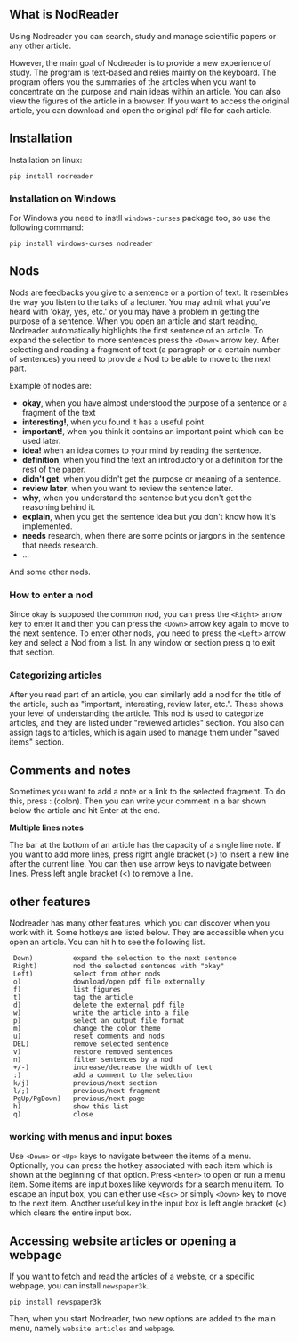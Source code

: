## What is NodReader

Using Nodreader you can search, study and manage scientific papers or any other article.

However, the main goal of Nodreader is to provide a new experience of study. The program is text-based and relies mainly on the keyboard. The program offers you the summaries of the articles when you want to concentrate on the purpose and main ideas within an article. You can also view the figures of the article in a browser. If you want to access the original article, you can download and open the original pdf file for each article.

## Installation

Installation on linux:
```
pip install nodreader
```
### Installation on Windows
For Windows you need to instll `windows-curses` package too, so use the following command:
```
pip install windows-curses nodreader
```

## Nods
Nods are feedbacks you give to a sentence or a portion of text. It resembles the way you listen to the talks of a lecturer. You may admit what you've heard with 'okay, yes, etc.' or you may have a problem in getting the purpose of a sentence.
When you open an article and start reading, Nodreader automatically highlights the first sentence of an article. To expand the selection to more sentences press the `<Down>` arrow key. After selecting and reading a fragment of text (a paragraph or a certain number of sentences) you need to provide a Nod to be able to move to the next part. 

Example of nodes are:

 - **okay**, when you have almost understood the purpose of a sentence or a fragment of the text
 - **interesting!**, when you found it has a useful point.
 - **important!**, when you think it contains an important point which can be used later.
 - **idea!** when an idea comes to your mind by reading the sentence.
 - **definition**, when you find the text an introductory or a definition for the rest of the paper.
 - **didn't get**, when you didn't get the purpose or meaning of a sentence.
 - **review later**, when you want to review the sentence later.
 - **why**, when you understand the sentence but you don't get the reasoning behind it.
 - **explain**, when you get the sentence idea but you don't know how it's implemented.
 - **needs** research, when there are some points or jargons in the sentence that needs research.
 - ...
 

And some other nods.

### How to enter a nod

Since `okay` is supposed the common nod, you can press the `<Right>` arrow key to enter it and then you can press the `<Down>` arrow key again to move to the next sentence. To enter other nods, you need to press the `<Left>` arrow key and select a Nod from a list. In any window or section press q to exit that section. 

### Categorizing articles

After you read part of an article, you can similarly add a nod for the title of the article, such as "important, interesting, review later, etc.". These shows your level of understanding the article. This nod is used to categorize articles, and they are listed under "reviewed articles" section. You also can assign tags to articles, which is again used to manage them under "saved items" section. 


## Comments and notes

Sometimes you want to add a note or a link to the selected fragment. To do this, press : (colon). Then you can write your comment in a bar shown below the article and hit Enter at the end.

**Multiple lines notes**

The bar at the bottom of an article has the capacity of a single line note. If you want to add more lines, press right angle bracket (>) to insert a new line after the current line. You can then use arrow keys to navigate between lines. Press left angle bracket (<) to remove a line. 


## other features

Nodreader has many other features, which you can discover when you work with it. Some hotkeys are listed below. They are accessible when you open an article. You can hit h to see the following list. 

```
 Down)          expand the selection to the next sentence
 Right)         nod the selected sentences with "okay"
 Left)          select from other nods
 o)             download/open pdf file externally
 f)             list figures
 t)             tag the article
 d)             delete the external pdf file 
 w)             write the article into a file
 p)             select an output file format
 m)             change the color theme
 u)             reset comments and nods
 DEL)           remove selected sentence
 v)             restore removed sentences
 n)             filter sentences by a nod
 +/-)           increase/decrease the width of text
 :)             add a comment to the selection
 k/j)           previous/next section
 l/;)           previous/next fragment
 PgUp/PgDown)   previous/next page
 h)             show this list
 q)             close
```

###  working with menus and input boxes

Use `<Down>` or `<Up>` keys to navigate between the items of a menu. Optionally, you can press the hotkey associated with each item which is shown at the beginning of that option. Press `<Enter>` to open or run a menu item. Some items are input boxes like keywords for a search menu item. To escape an input box, you can either use `<Esc>` or simply `<Down>` key to move to the next item. Another useful key in the input box is left angle bracket (<) which clears the entire input box.


## Accessing website articles or opening a webpage

If you want to fetch and read the articles of a website, or a specific webpage, you can install `newspaper3k`. 

```
pip install newspaper3k
```

Then, when you start Nodreader, two new options are added to the main menu, namely `website articles` and `webpage`.  
 
 


